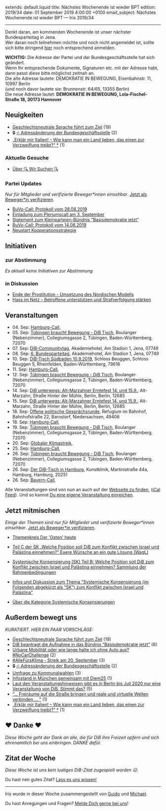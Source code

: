 
extends: default.liquid
title: Nächstes Wochenende ist wieder BPT
edition: 2019/34
date: 01 September 2019 4:00:00 +0100
email_subject: Nächstes Wochenende ist wieder BPT — Iris 2019/34

---

Denkt daran, am kommenden Wochenende ist unser nächster Bundesparteitag in Jena.<br>
Wer daran noch teilnehmen möchte und noch nicht angemeldet ist, sollte sich bitte dringend [hier](https://umfragen.bewegung.jetzt/index.php/411824?lang=de) noch entsprechend anmelden.<br>

<strong>WICHTIG:</strong> Die Adresse der Partei und der Bundesgeschäftsstelle hat sich geändert.<br>
Wenn Ihr entsprechende Dokumente, Signaturen etc. mit der Adresse habt, dann passt diese bitte möglichst zeitnah an.<br>
Die alte Adresse lautete: DEMOKRATIE IN BEWEGUNG, Eisenbahnstr. 11, 10997 Berlin<br>
(und noch davor lautete sie: Brunnenstr. 64/65, 13355 Berlin)<br>
Die neue Adresse lautet: <strong>DEMOKRATIE IN BEWEGUNG, Lola-Fischel-Straße 18, 30173 Hannover</strong><br>


## Neuigkeiten

 - [Geschlechtsneutrale Sprache führt zum Ziel](https://marktplatz.bewegung.jetzt/t/geschlechtsneutrale-sprache-fuehrt-zum-ziel/31212) (19)
 - 🔒 [:fire: Adressänderung der Bundesgeschäftsstelle](https://marktplatz.bewegung.jetzt/t/adressaenderung-der-bundesgeschaeftsstelle/31210) (2)
 - [„Erklär mir Italien! – Wie kann man ein Land lieben, das einen zur Verzweiflung treibt?“ *](https://marktplatz.bewegung.jetzt/t/erklaer-mir-italien-wie-kann-man-ein-land-lieben-das-einen-zur-verzweiflung-treibt/31192) (1)

### Aktuelle Gesuche

 - [Über 🔍 Wir Suchen 🔍](https://marktplatz.bewegung.jetzt/t/ueber-wir-suchen/8837)

### Partei Updates

_Nur für Mitglieder und verifizierte Beweger\*innen einsehbar_. [Jetzt als Beweger\*in verifizieren](https://bewegung.jetzt/bewegerin-werden/).

 - [BuVo-Call: Protokoll vom 28.08.2019](https://marktplatz.bewegung.jetzt/t/buvo-call-protokoll-vom-28-08-2019/31209)
 - [Einladung zum Plenumscall am 3. September](https://marktplatz.bewegung.jetzt/t/einladung-zum-plenumscall-am-3-september/31183)
 - [Statement zum Kleinparteien-Bündnis "Basisdemokratie jetzt”](https://marktplatz.bewegung.jetzt/t/statement-zum-kleinparteien-buendnis-basisdemokratie-jetzt/31107)
 - [BuVo-Call: Protokoll vom 14.08.2019](https://marktplatz.bewegung.jetzt/t/buvo-call-protokoll-vom-14-08-2019/31001)
 - [Neustart Kooperationsstrategie](https://marktplatz.bewegung.jetzt/t/neustart-kooperationsstrategie/30676)

## Initiativen

### zur Abstimmung
_Es aktuell keine Initiativen zur Abstimmung_

### in Diskussion
 - [Ende der Prostitution - Umsetzung des Nordischen Modells](https://abstimmen.bewegung.jetzt/initiative/286-ende-der-prostitution-umsetzung-des-nordischen-modells)
 - [Hass im Netz – Betroffene unterstützen und Strafverfolgung stärken](https://abstimmen.bewegung.jetzt/initiative/284-hass-im-netz-betroffene-unterstutzen-und-strafverfolgung-starken)


## Veranstaltungen

 - 04.&nbsp;Sep: [Hamburg-Call](https://bewegung.jetzt/veranstaltungen/hamburg-call-2-2019-09-04/), 
 - 05.&nbsp;Sep: [Tübingen braucht Bewegung - DiB Tisch](https://bewegung.jetzt/veranstaltungen/tuebingen-braucht-bewegung-dib-tisch-2019-09-05/), Boulanger (Nebenzimmer), Collegiumsgasse 2, Tübingen, Baden-Württemberg, 72070
 - 07.&nbsp;Sep: [DiB-Communitytag](https://bewegung.jetzt/veranstaltungen/dib-communitytag/), Akademiehotel, Am Stadion 1, Jena, 07749
 - 08.&nbsp;Sep: [6. Bundesparteitag](https://bewegung.jetzt/veranstaltungen/6-bundesparteitag/), Akademiehotel, Am Stadion 1, Jena, 07749
 - 10.&nbsp;Sep: [DiB-Tisch Südbaden 10.9.2019](https://bewegung.jetzt/veranstaltungen/dib-tisch-suedbaden-10-9-2019/), Schloss Beuggen, Schloss Beuggen 5, Rheinfelden, Baden-Württemberg, 79618
 - 11.&nbsp;Sep: [Hamburg-Call](https://bewegung.jetzt/veranstaltungen/hamburg-call-2-2019-09-11/), 
 - 12.&nbsp;Sep: [Tübingen braucht Bewegung - DiB Tisch](https://bewegung.jetzt/veranstaltungen/tuebingen-braucht-bewegung-dib-tisch-2019-09-12/), Boulanger (Nebenzimmer), Collegiumsgasse 2, Tübingen, Baden-Württemberg, 72070
 - 14.&nbsp;Sep: [DiB unterwegs: Alt-Marzahner Erntefest 14. und 15.9.](https://bewegung.jetzt/veranstaltungen/dib-unterwegs-alt-marzahner-erntefest-14-und-15-9/), Alt-Marzahn, Straße Hinter der Mühle, Berlin, Berlin, 12685
 - 15.&nbsp;Sep: [DiB unterwegs: Alt-Marzahner Erntefest 14. und 15.9.](https://bewegung.jetzt/veranstaltungen/dib-unterwegs-alt-marzahner-erntefest-14-und-15-9-2/), Alt-Marzahn, Straße Hinter der Mühle, Berlin, Berlin, 12685
 - 18.&nbsp;Sep: [Offene politische Gesprächsrunde](https://bewegung.jetzt/veranstaltungen/offene-politische-gespraechsrunde-2019-09-18/), Refugium im Bahnhof, Bahnhofstraße 22, Barnstorf, Niedersachsen, 49406
 - 18.&nbsp;Sep: [Hamburg-Call](https://bewegung.jetzt/veranstaltungen/hamburg-call-2-2019-09-18/), 
 - 19.&nbsp;Sep: [Tübingen braucht Bewegung - DiB Tisch](https://bewegung.jetzt/veranstaltungen/tuebingen-braucht-bewegung-dib-tisch-2019-09-19/), Boulanger (Nebenzimmer), Collegiumsgasse 2, Tübingen, Baden-Württemberg, 72070
 - 20.&nbsp;Sep: [Globaler Klimastreik](https://bewegung.jetzt/veranstaltungen/globaler-klimastreik/), 
 - 25.&nbsp;Sep: [Hamburg-Call](https://bewegung.jetzt/veranstaltungen/hamburg-call-2-2019-09-25/), 
 - 26.&nbsp;Sep: [Tübingen braucht Bewegung - DiB Tisch](https://bewegung.jetzt/veranstaltungen/tuebingen-braucht-bewegung-dib-tisch-2019-09-26/), Boulanger (Nebenzimmer), Collegiumsgasse 2, Tübingen, Baden-Württemberg, 72070
 - 26.&nbsp;Sep: [Der DiB-Tisch in Hamburg](https://bewegung.jetzt/veranstaltungen/der-dib-tisch-in-hamburg-2019-09-26/), Kunstklinik, Martinistraße 44a, Hamburg, Hamburg, 20251
 - 26.&nbsp;Sep: [Bayern-Call](https://bewegung.jetzt/veranstaltungen/bayern-call-2019-09-26/), 


Alle Veranstaltungen sind von nun an auch auf der [Webseite zu finden](https://bewegung.jetzt/veranstaltungen/), ([iCal Feed](https://bewegung.jetzt/?ical=1)). Und so kannst [Du eine eigene Veranstaltung einreichen](https://marktplatz.bewegung.jetzt/t/eine-veranstaltung-auf-der-webseite-einreichen/21379).

## Jetzt mitmischen

_Einige der Themen sind nur für Mitglieder und verifizierte Beweger\*innen einsehbar_. [Jetzt als Beweger\*in verifizieren](https://bewegung.jetzt/bewegerin-werden/).

 - [Themenkreis Der 'Osten' heute](https://marktplatz.bewegung.jetzt/t/themenkreis-der-osten-heute/20162)

 - [Teil C der SK „Welche Position soll DiB zum Konflikt zwischen Israel und Palästina einnehmen?“ Euere Wünsche an ein gute Lösung (WagL)](https://marktplatz.bewegung.jetzt/t/teil-c-der-sk-welche-position-soll-dib-zum-konflikt-zwischen-israel-und-palaestina-einnehmen-euere-wuensche-an-ein-gute-loesung-wagl/23423)
 - [Systemische Konsensierung (SK) Teil B: Welche Position soll DiB zum Konflikt zwischen Israel und Palästina einnehmen? Sammlung der Rahmenbedingungen](https://marktplatz.bewegung.jetzt/t/systemische-konsensierung-sk-teil-b-welche-position-soll-dib-zum-konflikt-zwischen-israel-und-palaestina-einnehmen-sammlung-der-rahmenbedingungen/22729)
 - [Infos und Diskussion zum Thema “Systemische Konsensierung (im Folgenden abgekürzt als “SK”) zum Konflikt zwischen Israel und Palästina”](https://marktplatz.bewegung.jetzt/t/infos-und-diskussion-zum-thema-systemische-konsensierung-im-folgenden-abgekuerzt-als-sk-zum-konflikt-zwischen-israel-und-palaestina/20677)
 - [Über die Kategorie Systemische Konsensierungen](https://marktplatz.bewegung.jetzt/t/ueber-die-kategorie-systemische-konsensierungen/12555)


## Außerdem bewegt uns

_KURATIERT. HIER EIN PAAR VORSCHLÄGE:_
 - [Geschlechtsneutrale Sprache führt zum Ziel](https://marktplatz.bewegung.jetzt/t/geschlechtsneutrale-sprache-fuehrt-zum-ziel/31212) (19)
 - [DiB beantragt die Aufnahme in das Bündnis &ldquo;Basisdemokratie jetzt&rdquo;](https://marktplatz.bewegung.jetzt/t/dib-beantragt-die-aufnahme-in-das-buendnis-basisdemokratie-jetzt/31220) (6)
 - [Urbane Mobilität oder wie lange halte ich ohne Auto aus? #NoCarChallenge](https://marktplatz.bewegung.jetzt/t/urbane-mobilitaet-oder-wie-lange-halte-ich-ohne-auto-aus-nocarchallenge/31208) (2)
 - [#AlleFürsKlima - Streik am 20. September](https://marktplatz.bewegung.jetzt/t/allefuersklima-streik-am-20-september/31162) (3)
 - 🔒 [:fire: Adressänderung der Bundesgeschäftsstelle](https://marktplatz.bewegung.jetzt/t/adressaenderung-der-bundesgeschaeftsstelle/31210) (2)
 - [Umfrage zu Kommunalwahlen](https://marktplatz.bewegung.jetzt/t/umfrage-zu-kommunalwahlen/31161) (3)
 - [Infostand in München gemeinsam mit Diem25](https://marktplatz.bewegung.jetzt/t/infostand-in-muenchen-gemeinsam-mit-diem25/31176) (1)
 - [Laut den Veranstaltungshinweisen gibt es in Berlin bis Juli 2020 nur eine Veranstaltung von DiB. Stimmt das?](https://marktplatz.bewegung.jetzt/t/laut-den-veranstaltungshinweisen-gibt-es-in-berlin-bis-juli-2020-nur-eine-veranstaltung-von-dib-stimmt-das/31190) (5)
 - [&ldquo;&hellip; Freiräume auf die Straße bringen und reale und virtuelle Welten verbinden &hellip; &rdquo;](https://marktplatz.bewegung.jetzt/t/freiraeume-auf-die-strasse-bringen-und-reale-und-virtuelle-welten-verbinden/31194) (1)
 - [„Erklär mir Italien! – Wie kann man ein Land lieben, das einen zur Verzweiflung treibt?“ *](https://marktplatz.bewegung.jetzt/t/erklaer-mir-italien-wie-kann-man-ein-land-lieben-das-einen-zur-verzweiflung-treibt/31192) (1)

## ❤️ Danke ❤️
_Diese Woche geht der Dank an alle, die für DiB ihre Freizeit opfern und sich ehrenamtlich bei uns einbringen. DANKE dafür._

## Zitat der Woche
_Diese Woche ist uns kein lustiges DiB-Zitat zugespielt worden ☹._

Du hast nen gutes Zitat? [Lass es uns wissen!](https://marktplatz.bewegung.jetzt/t/lustige-dib-zitate/10175)


---

Iris wurde in dieser Woche zusammengestellt von [Guido](https://marktplatz.bewegung.jetzt/u/Guido/) und [Michael](https://marktplatz.bewegung.jetzt/u/MichaelVoss/).

Du hast Anregungen und Fragen? [Melde Dich gerne bei uns](https://marktplatz.bewegung.jetzt/t/neu-iris-die-woechtliche-zusammenfasssung-zum-sonntagsbrunch/10990)!

